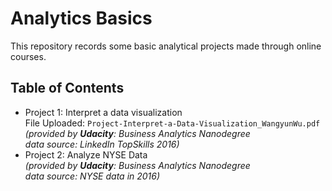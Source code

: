 # Analytics Basics
This repository records some basic analytical projects made through online courses.
## Table of Contents
+ Project 1: Interpret a data visualization <br>
  File Uploaded: `Project-Interpret-a-Data-Visualization_WangyunWu.pdf`
*(provided by **Udacity**: Business Analytics Nanodegree <br>
  data source: LinkedIn TopSkills 2016)* <br>
+ Project 2: Analyze NYSE Data <br>
*(provided by **Udacity**: Business Analytics Nanodegree <br>
  data source: NYSE data in 2016)* <br>
